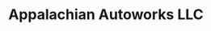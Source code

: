 ---
title: "Appalachian Autoworks LLC"
url: /marion/appalachian-autoworks-llc/
shop: Autowerkstatt
---